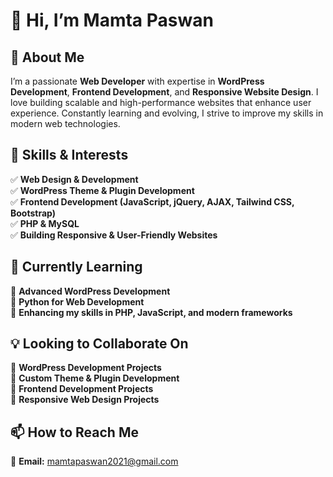 # 👋 Hi, I’m Mamta Paswan  

## 👀 About Me  
I’m a passionate **Web Developer** with expertise in **WordPress Development**, **Frontend Development**, and **Responsive Website Design**. I love building scalable and high-performance websites that enhance user experience. Constantly learning and evolving, I strive to improve my skills in modern web technologies.  

## 🚀 Skills & Interests  
✅ **Web Design & Development**  
✅ **WordPress Theme & Plugin Development**  
✅ **Frontend Development (JavaScript, jQuery, AJAX, Tailwind CSS, Bootstrap)**  
✅ **PHP & MySQL**  
✅ **Building Responsive & User-Friendly Websites**  

## 🌱 Currently Learning  
📌 **Advanced WordPress Development**  
📌 **Python for Web Development**  
📌 **Enhancing my skills in PHP, JavaScript, and modern frameworks**  

## 💡 Looking to Collaborate On  
🔹 **WordPress Development Projects**  
🔹 **Custom Theme & Plugin Development**  
🔹 **Frontend Development Projects**  
🔹 **Responsive Web Design Projects**  

## 📫 How to Reach Me  
📩 **Email:** [mamtapaswan2021@gmail.com](mailto:mamtapaswan2021@gmail.com)  
